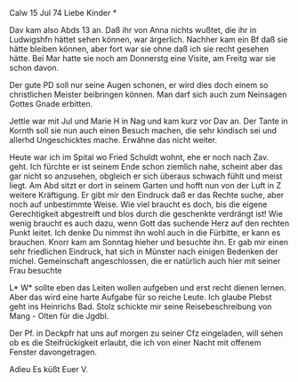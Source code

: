  Calw 15 Jul 74
Liebe Kinder <Fried>*

Dav kam also Abds 13 an. Daß ihr von Anna nichts wußtet, die ihr in Ludwigshfn hättet sehen können, war ärgerlich. Nachher kam ein Bf daß sie hätte bleiben können, aber fort war sie ohne daß ich sie recht gesehen hätte. Bei Mar hatte sie noch am Donnerstg eine Visite, am Freitg war sie schon davon.

Der gute PD soll nur seine Augen schonen, er wird dies doch einem so christlichen Meister beibringen können. Man darf sich auch zum Neinsagen Gottes Gnade erbitten.

Jettle war mit Jul und Marie H in Nag und kam kurz vor Dav an. Der Tante in Kornth soll sie nun auch einen Besuch machen, die sehr kindisch sei und allerhd Ungeschicktes mache. Erwähne das nicht weiter.

Heute war ich im Spital wo Fried Schuldt wohnt, ehe er noch nach Zav. geht. Ich fürchte er ist seinem Ende schon ziemlich nahe, scheint aber das gar nicht so anzusehen, obgleich er sich überaus schwach fühlt und meist liegt. Am Abd sitzt er dort in seinem Garten und hofft nun von der Luft in Z weitere Kräftigung. Er gibt mir den Eindruck daß er das Rechte suche, aber noch auf unbestimmte Weise. Wie viel braucht es doch, bis die eigene Gerechtigkeit abgestreift und blos durch die geschenkte verdrängt ist! Wie wenig braucht es auch dazu, wenn Gott das suchende Herz auf den rechten Punkt leitet. Ich denke Du nimmst ihn wohl auch in die Fürbitte, er kann es brauchen. Knorr kam am Sonntag hieher und besuchte ihn. Er gab mir einen sehr friedlichen Eindruck, hat sich in Münster nach einigen Bedenken der michel. Gemeinschaft angeschlossen, die er natürlich auch hier mit seiner Frau besuchte

L<uis>* W<erner>* sollte eben das Leiten wollen aufgeben und erst recht dienen lernen. Aber das wird eine harte Aufgabe für so reiche Leute. 
Ich glaube Plebst geht ins Heinrichs Bad. Stolz schickte mir seine Reisebeschreibung von Mang - Olten für die Jgdbl.

Der Pf. in Deckpfr hat uns auf morgen zu seiner Cfz eingeladen, will sehen ob es die Steifrückigkeit erlaubt, die ich von einer Nacht mit offenem Fenster davongetragen.

 Adieu Es küßt Euer
 V.
